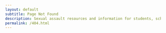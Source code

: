 ```yaml
---
layout: default
subtitle: Page Not Found
description: Sexual assault resources and information for students, schools, and advocates.
permalink: /404.html
---
```

